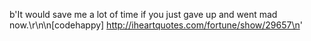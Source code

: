 b'It would save me a lot of time if you just gave up and went mad now.\r\n\n[codehappy] http://iheartquotes.com/fortune/show/29657\n'